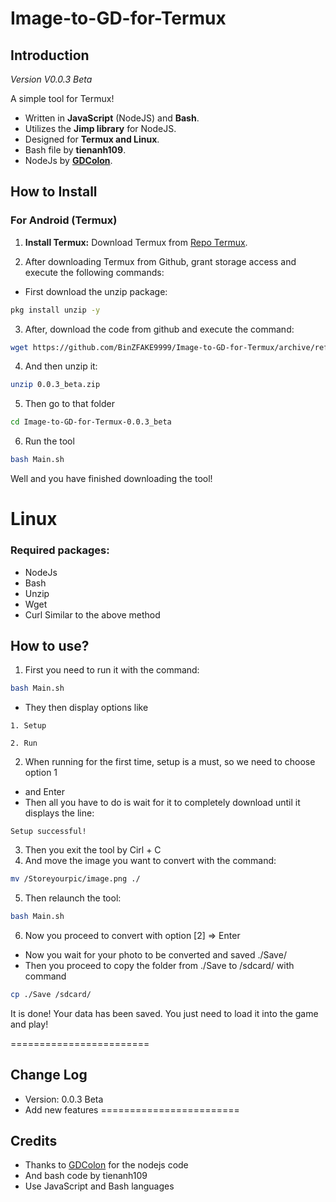 # Image-to-GD-for-Termux

## Introduction
*Version V0.0.3 Beta*

A simple tool for Termux!

- Written in **JavaScript** (NodeJS) and **Bash**.
- Utilizes the **Jimp library** for NodeJS.
- Designed for **Termux and Linux**.
- Bash file by **tienanh109**.
- NodeJs by **[GDColon](https://github.com/gdcolon/)**.

## How to Install

### For Android (Termux)

1. **Install Termux:**
   Download Termux from [Repo Termux](https://github.com/termux/termux-app/releases).

2. After downloading Termux from Github, grant storage access and execute the following commands:
  - First download the unzip package:
   ```bash
   pkg install unzip -y
   ```
3. After, download the code from github and execute the command:
  ```bash
  wget https://github.com/BinZFAKE9999/Image-to-GD-for-Termux/archive/refs/heads/0.0.3_beta.zip
  ```
4. And then unzip it:
 ```bash
 unzip 0.0.3_beta.zip
 ```
5. Then go to that folder
 ```bash
 cd Image-to-GD-for-Termux-0.0.3_beta
 ```
6. Run the tool
 ```bash
 bash Main.sh
 ```

Well and you have finished downloading the tool! 

# Linux
### Required packages:
- NodeJs
- Bash
- Unzip
- Wget
- Curl
Similar to the above method

## How to use?
 1. First you need to run it with the command: 
  ```bash
  bash Main.sh
  ```

- They then display options like
 ```
 1. Setup

 2. Run
 ```
 2. When running for the first time, setup is a must, so we need to choose option 1
 - and Enter
 - Then all you have to do is wait for it to completely download until it displays the line:
 ```
 Setup successful!
 ```
3. Then you exit the tool by Cirl + C
4. And move the image you want to convert with the command:
 ```bash
 mv /Storeyourpic/image.png ./
 ```
5. Then relaunch the tool:
 ```bash
 bash Main.sh
 ```
6. Now you proceed to convert with option [2] => Enter
- Now you wait for your photo to be converted and saved ./Save/
- Then you proceed to copy the folder from ./Save to /sdcard/ with command 
 ```bash
 cp ./Save /sdcard/
 ```


It is done! Your data has been saved. You just need to load it into the game and play!

========================
## Change Log
- Version: 0.0.3 Beta
- Add new features
========================
## Credits
- Thanks to [GDColon](https://github.com/GDColon) for the nodejs code
- And bash code by tienanh109
- Use JavaScript and Bash languages

